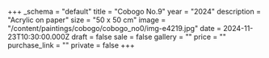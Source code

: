 +++
_schema = "default"
title = "Cobogo No.9"
year = "2024"
description = "Acrylic on paper"
size = "50 x 50 cm"
image = "/content/paintings/cobogo/cobogo_no0/img-e4219.jpg"
date = 2024-11-23T10:30:00.000Z
draft = false
sale = false
gallery = ""
price = ""
purchase_link = ""
private = false
+++
